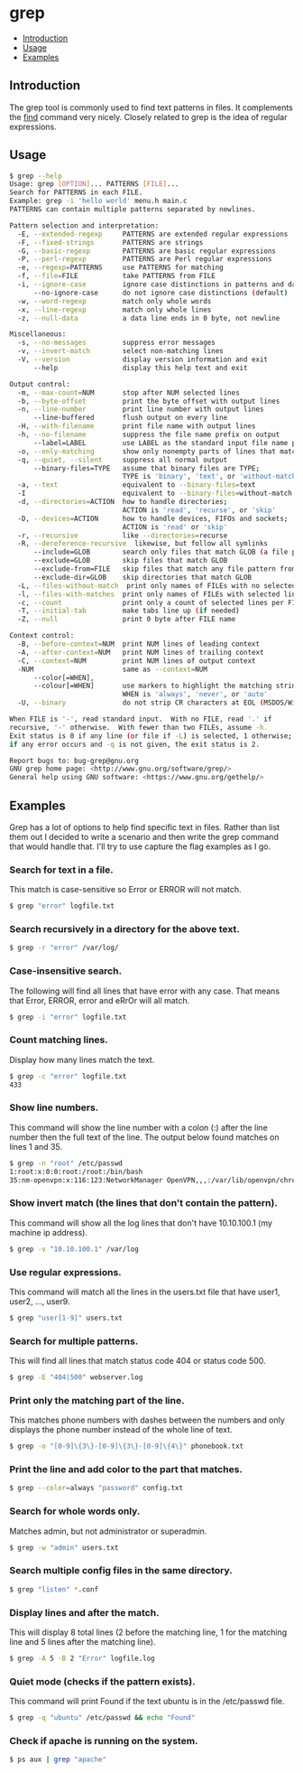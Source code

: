 # grep

- [Introduction](#introduction)
- [Usage](#usage)
- [Examples](#examples)

## Introduction

The grep tool is commonly used to find text patterns in files. It complements the [find](find.md) command very nicely. Closely related to grep is the idea of regular expressions.

## Usage

```bash
$ grep --help
Usage: grep [OPTION]... PATTERNS [FILE]...
Search for PATTERNS in each FILE.
Example: grep -i 'hello world' menu.h main.c
PATTERNS can contain multiple patterns separated by newlines.

Pattern selection and interpretation:
  -E, --extended-regexp     PATTERNS are extended regular expressions
  -F, --fixed-strings       PATTERNS are strings
  -G, --basic-regexp        PATTERNS are basic regular expressions
  -P, --perl-regexp         PATTERNS are Perl regular expressions
  -e, --regexp=PATTERNS     use PATTERNS for matching
  -f, --file=FILE           take PATTERNS from FILE
  -i, --ignore-case         ignore case distinctions in patterns and data
      --no-ignore-case      do not ignore case distinctions (default)
  -w, --word-regexp         match only whole words
  -x, --line-regexp         match only whole lines
  -z, --null-data           a data line ends in 0 byte, not newline

Miscellaneous:
  -s, --no-messages         suppress error messages
  -v, --invert-match        select non-matching lines
  -V, --version             display version information and exit
      --help                display this help text and exit

Output control:
  -m, --max-count=NUM       stop after NUM selected lines
  -b, --byte-offset         print the byte offset with output lines
  -n, --line-number         print line number with output lines
      --line-buffered       flush output on every line
  -H, --with-filename       print file name with output lines
  -h, --no-filename         suppress the file name prefix on output
      --label=LABEL         use LABEL as the standard input file name prefix
  -o, --only-matching       show only nonempty parts of lines that match
  -q, --quiet, --silent     suppress all normal output
      --binary-files=TYPE   assume that binary files are TYPE;
                            TYPE is 'binary', 'text', or 'without-match'
  -a, --text                equivalent to --binary-files=text
  -I                        equivalent to --binary-files=without-match
  -d, --directories=ACTION  how to handle directories;
                            ACTION is 'read', 'recurse', or 'skip'
  -D, --devices=ACTION      how to handle devices, FIFOs and sockets;
                            ACTION is 'read' or 'skip'
  -r, --recursive           like --directories=recurse
  -R, --dereference-recursive  likewise, but follow all symlinks
      --include=GLOB        search only files that match GLOB (a file pattern)
      --exclude=GLOB        skip files that match GLOB
      --exclude-from=FILE   skip files that match any file pattern from FILE
      --exclude-dir=GLOB    skip directories that match GLOB
  -L, --files-without-match  print only names of FILEs with no selected lines
  -l, --files-with-matches  print only names of FILEs with selected lines
  -c, --count               print only a count of selected lines per FILE
  -T, --initial-tab         make tabs line up (if needed)
  -Z, --null                print 0 byte after FILE name

Context control:
  -B, --before-context=NUM  print NUM lines of leading context
  -A, --after-context=NUM   print NUM lines of trailing context
  -C, --context=NUM         print NUM lines of output context
  -NUM                      same as --context=NUM
      --color[=WHEN],
      --colour[=WHEN]       use markers to highlight the matching strings;
                            WHEN is 'always', 'never', or 'auto'
  -U, --binary              do not strip CR characters at EOL (MSDOS/Windows)

When FILE is '-', read standard input.  With no FILE, read '.' if
recursive, '-' otherwise.  With fewer than two FILEs, assume -h.
Exit status is 0 if any line (or file if -L) is selected, 1 otherwise;
if any error occurs and -q is not given, the exit status is 2.

Report bugs to: bug-grep@gnu.org
GNU grep home page: <http://www.gnu.org/software/grep/>
General help using GNU software: <https://www.gnu.org/gethelp/>
```

## Examples

Grep has a lot of options to help find specific text in files. Rather than list them out I decided to write a scenario and then write the grep command that would handle that. I'll try to use capture the flag examples as I go.

### Search for text in a file.

This match is case-sensitive so Error or ERROR will not match.

```bash
$ grep "error" logfile.txt
```

### Search recursively in a directory for the above text.

```bash
$ grep -r "error" /var/log/
```

### Case-insensitive search.

The following will find all lines that have error with any case. That means that Error, ERROR, error and eRrOr will all match.

```bash
$ grep -i "error" logfile.txt
```

### Count matching lines.

Display how many lines match the text.

```bash
$ grep -c "error" logfile.txt
433
```

### Show line numbers.

This command will show the line number with a colon (:) after the line number then the full text of the line. The output below found matches on lines 1 and 35.

```bash
$ grep -n "root" /etc/passwd
1:root:x:0:0:root:/root:/bin/bash
35:nm-openvpn:x:116:123:NetworkManager OpenVPN,,,:/var/lib/openvpn/chroot:/usr/sbin/nologin
```

### Show invert match (the lines that don't contain the pattern).

This command will show all the log lines that don't have 10.10.100.1 (my machine ip address).

```bash
$ grep -v "10.10.100.1" /var/log
```

### Use regular expressions.

This command will match all the lines in the users.txt file that have user1, user2, ..., user9.

```bash
$ grep "user[1-9]" users.txt
```

### Search for multiple patterns.

This will find all lines that match status code 404 or status code 500.

```bash
$ grep -E "404|500" webserver.log
```

### Print only the matching part of the line.

This matches phone numbers with dashes between the numbers and only displays the phone number instead of the whole line of text.

```bash
$ grep -o "[0-9]\{3\}-[0-9]\{3\}-[0-9]\{4\}" phonebook.txt
```

### Print the line and add color to the part that matches.

```bash
$ grep --color=always "password" config.txt
```

### Search for whole words only.

Matches admin, but not administrator or superadmin.

```bash
$ grep -w "admin" users.txt
```

### Search multiple config files in the same directory.

```bash
$ grep "listen" *.conf
```

### Display lines and after the match.

This will display 8 total lines (2 before the matching line, 1 for the matching line and 5 lines after the matching line).

```bash
$ grep -A 5 -B 2 "Error" logfile.log
```

### Quiet mode (checks if the pattern exists).

This command will print Found if the text ubuntu is in the /etc/passwd file.

```bash
$ grep -q "ubuntu" /etc/passwd && echo "Found"
```

### Check if apache is running on the system.

```bash
$ ps aux | grep "apache"
```
